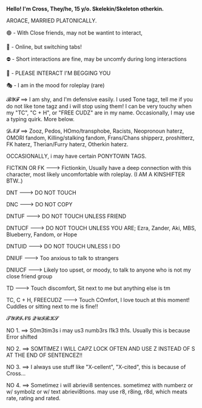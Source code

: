 <b>Hello! I'm Cross, They/he, 15 y/o. Skelekin/Skeleton otherkin.</b>

AROACE, MARRIED PLATONICALLY.

🟢 - With Close friends, may not be wantint to interact,

🌙 - Online, but switching tabs!

⛔ - Short interactions are fine, may be uncomfy during long interactions

💬 - PLEASE INTERACT I'M BEGGING YOU

🎭 - I am in the mood for roleplay (rare)



𝓑𝓨𝓕 ==> I am shy, and I'm defensive easily. I used Tone tagz, tell me if you do not like tone tagz and i will stop using them!
I can be very touchy when my "TC", "C + H", or "FREE CUDZ" are in my name. Occasionally, I may use a typing quirk. More below.

𝓓𝓝𝓘 ==> Zooz, Pedos, HOmo/transphobe, Racists, Neopronoun haterz, OMORI fandom, Killing/stalking fandom, Frans/Chans shipperz, proshitterz, FK haterz, Therian/Furry haterz, Otherkin haterz. 




OCCASIONALLY, i may have certain PONYTOWN TAGS.

FICTKIN OR FK ---> Fictionkin, Usually have a deep connection with this character, most likely uncomfortable with roleplay. (I AM A KINSHIFTER BTW..)

DNT ---> DO NOT TOUCH

DNC ---> DO NOT COPY

DNTUF ---> DO NOT TOUCH UNLESS FRIEND

DNTUCF ---> DO NOT TOUCH UNLESS YOU ARE; Ezra, Zander, Aki, MBS, Blueberry, Fandom, or Hope

DNTUID ---> DO NOT TOUCH UNLESS I DO

DNIUF ---> Too anxious to talk to strangers

DNIUCF ---> Likely too upset, or moody, to talk to anyone who is not my close friend group

TD ---> Touch discomfort, Sit next to me but anything else is tm

TC, C + H, FREECUDZ ---> Touch COmfort, I love touch at this moment! Cuddles or sitting next to me is fine!!



𝓣𝓨𝓟𝓘𝓝𝓖 𝓠𝓤𝓘𝓡𝓚𝓢

NO 1. ==> S0m3tim3s i may us3 numb3rs l1k3 th1s. Usually this is because Error shifted

NO 2. ==> SOMTIMEZ I WILL CAPZ LOCK OFTEN AND USE Z INSTEAD OF S AT THE END OF SENTENCEZ!!

NO 3. ==> I always use stuff like "X-cellent", "X-cited", this is because of Cross...

NO 4. ==> Sometimez i will abrievi8 sentences. sometimez with numberz or w/ symbolz or w/ text abrievi8tions. may use r8, r8ing, r8d, which meats rate, rating and rated.
